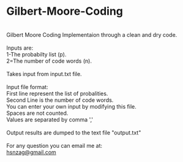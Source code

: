 # Gilbert-Moore-Coding<br/>
<br/>
Gilbert Moore Coding Implementaion through a clean and dry code.<br/>
<br/>
Inputs are:<br/>
1-The probabilty list (p).<br/>
2=The number of code words (n).<br/><br/>
Takes input from input.txt file.<br/>
<br/>
Input file format:<br/>
First line represent the list of probalities.<br/>
Second Line is the number of code words.<br/>
You can enter your own input by modifying this file.<br/>
Spaces are not counted.<br/>
Values are separated by comma ','<br/>
<br/>
Output results are dumped to the text file "output.txt"<br/>
<br/>
For any question you can email me at: <br/>
<a href = "mailto: hsnzag@gmail.com">hsnzag@gmail.com</a><br/>
<br/>

